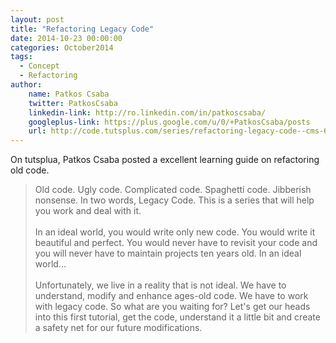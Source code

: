 ```yaml
---
layout: post
title: "Refactoring Legacy Code"
date: 2014-10-23 00:00:00
categories: October2014
tags:
  - Concept
  - Refactoring
author:
    name: Patkos Csaba
    twitter: PatkosCsaba
    linkedin-link: http://ro.linkedin.com/in/patkoscsaba/
    googleplus-link: https://plus.google.com/u/0/+PatkosCsaba/posts
    url: http://code.tutsplus.com/series/refactoring-legacy-code--cms-633
---
```

On tutsplua, Patkos Csaba posted a excellent learning guide on refactoring old code.

> Old code. Ugly code. Complicated code. Spaghetti code. Jibberish nonsense. In two words, Legacy Code. This is a series that will help you work and deal with it.
> <br/><br/>
> In an ideal world, you would write only new code. You would write it beautiful and perfect. You would never have to revisit your code and you will never have to maintain projects ten years old. In an ideal world...
> <br/><br/>
> Unfortunately, we live in a reality that is not ideal. We have to understand, modify and enhance ages-old code. We have to work with legacy code. So what are you waiting for? Let's get our heads into this first tutorial, get the code, understand it a little bit and create a safety net for our future modifications.

